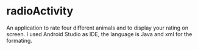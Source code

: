 # radioActivity
An application to rate four different animals and to display your rating on screen. I used Android Studio as IDE, the language is Java and xml for the formating.
